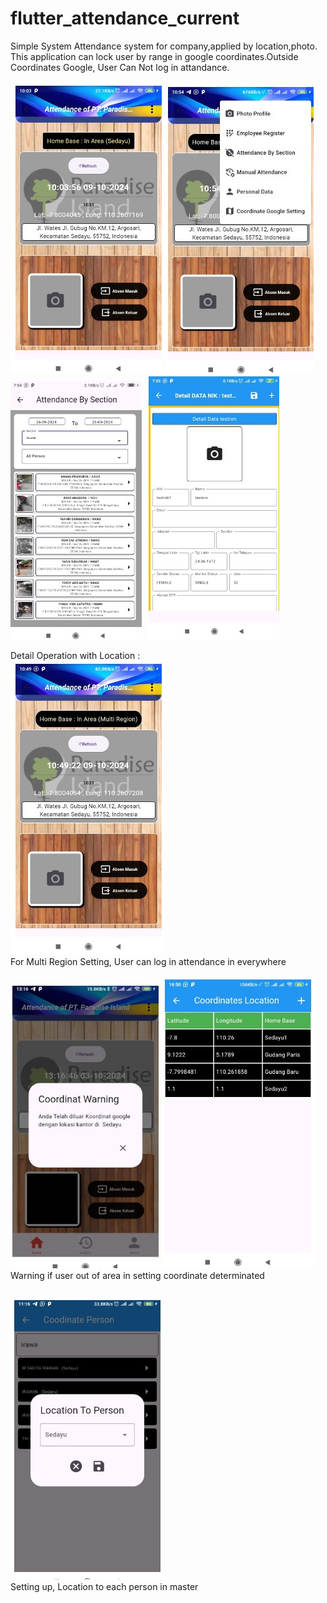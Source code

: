 # flutter_attendance_current

Simple System Attendance system for company,applied by location,photo.
This application can lock user by range in google coordinates.Outside Coordinates Google, User Can Not log in attandance.

![alt text](https://github.com/irawanmurjayanto/attendance_flutter_current/blob/main/rd/awal11.jpg?raw=true)
![alt text](https://github.com/irawanmurjayanto/attendance_flutter_current/blob/main/rd/menu11.jpg?raw=true)
![alt text](https://github.com/irawanmurjayanto/attendance_flutter_current/blob/main/rd/attbysection.jpg?raw=true)
![alt text](https://github.com/irawanmurjayanto/attendance_flutter_current/blob/main/rd/detail.jpg?raw=true)

Detail Operation with Location :<br>
![alt text](https://github.com/irawanmurjayanto/attendance_flutter_current/blob/main/rd/multiregion.jpg?raw=true)<br>
For Multi Region Setting, User can log in attendance in everywhere
<br>

![alt text](https://github.com/irawanmurjayanto/attendance_flutter_current/blob/main/rd/coordinat.jpg?raw=true)
![alt text](https://github.com/irawanmurjayanto/attendance_flutter_current/blob/main/rd/coordinate.jpg?raw=true)<br>
Warning if user out of area in setting coordinate determinated<br>
<br>

![alt text](https://github.com/irawanmurjayanto/attendance_flutter_current/blob/main/rd/setuplocationinperson.jpg?raw=true)<br>
Setting up, Location to each person in master

